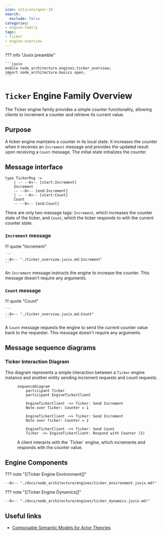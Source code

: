 ```yaml
---
icon: octicons/gear-16
search:
  exclude: false
categories:
- engine-family
tags:
- ticker
- engine-overview
---
```


??? info "Juvix preamble"

    ```juvix
    module node_architecture.engines.ticker_overview;
    import node_architecture.basics open;
    ```

# `Ticker` Engine Family Overview

The Ticker engine family provides a simple counter functionality, allowing
clients to increment a counter and retrieve its current value.

## Purpose

A ticker engine maintains a counter in its local state. It increases the counter
when it receives an `Increment` message and provides the updated result upon
receiving a `Count` message. The initial state initializes the counter.

## Message interface

<!-- --8<-- [start:TickerMsg] -->
```juvix
type TickerMsg :=
    | -- --8<-- [start:Increment]
    Increment
    -- --8<-- [end:Increment]
    | -- --8<-- [start:Count]
    Count
    -- --8<-- [end:Count]
```
<!-- --8<-- [end:TickerMsg] -->


There are only two message tags: `Increment`, which increases the counter state
of the ticker, and `Count`, which the ticker responds to with the current
counter state.

### `Increment` message

!!! quote "Increment"

    ```
    --8<-- "./ticker_overview.juvix.md:Increment"
    ```

An `Increment` message instructs the engine to increase the counter. This
message doesn't require any arguments.

### `Count` message

!!! quote "Count"

    ```
    --8<-- "./ticker_overview.juvix.md:Count"
    ```

A `Count` message requests the engine to send the current counter value back to
the requester. This message doesn't require any arguments.

## Message sequence diagrams

### Ticker Interaction Diagram

This diagram represents a simple interaction between a `Ticker` engine instance
and another entity sending increment requests and count requests.

<!-- --8<-- [start:message-sequence-diagram] -->
<figure markdown="span">

```mermaid
sequenceDiagram
    participant Ticker
    participant EngineTickerClient

    EngineTickerClient ->> Ticker: Send Increment
    Note over Ticker: Counter = 1

    EngineTickerClient ->> Ticker: Send Increment
    Note over Ticker: Counter = 2

    EngineTickerClient ->> Ticker: Send Count
    Ticker ->> EngineTickerClient: Respond with Counter (2)
```

<figcaption markdown="span">
A client interacts with the `Ticker` engine, which increments and responds with the counter value.
</figcaption>
</figure>

## Engine Components

??? note "[[Ticker Engine Environment]]"

    --8<-- "./docs/node_architecture/engines/ticker_environment.juvix.md!"

??? note "[[Ticker Engine Dynamics]]"

    --8<-- "./docs/node_architecture/engines/ticker_dynamics.juvix.md!"

## Useful links

- [Composable Semantic Models for Actor Theories](https://citeseerx.ist.psu.edu/document?repid=rep1&type=pdf&doi=18475015c7c46d38292833ddda32dc88b5655160)
